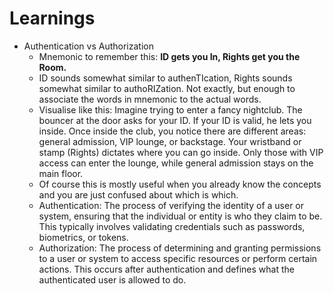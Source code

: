 # Learnings
 
 - Authentication vs Authorization
    - Mnemonic to remember this: **ID gets you In, Rights get you the Room.**
    - ID sounds somewhat similar to authenTIcation, Rights sounds somewhat similar to authoRIZation. Not exactly, but enough to associate the words in mnemonic to the actual words.
    - Visualise like this: Imagine trying to enter a fancy nightclub. The bouncer at the door asks for your ID. If your ID is valid, he lets you inside. Once inside the club, you notice there are different areas: general admission, VIP lounge, or backstage. Your wristband or stamp (Rights) dictates where you can go inside. Only those with VIP access can enter the lounge, while general admission stays on the main floor.
    - Of course this is mostly useful when you already know the concepts and you are just confused about which is which.
    - Authentication: The process of verifying the identity of a user or system, ensuring that the individual or entity is who they claim to be. This typically involves validating credentials such as passwords, biometrics, or tokens.
    - Authorization: The process of determining and granting permissions to a user or system to access specific resources or perform certain actions. This occurs after authentication and defines what the authenticated user is allowed to do.
